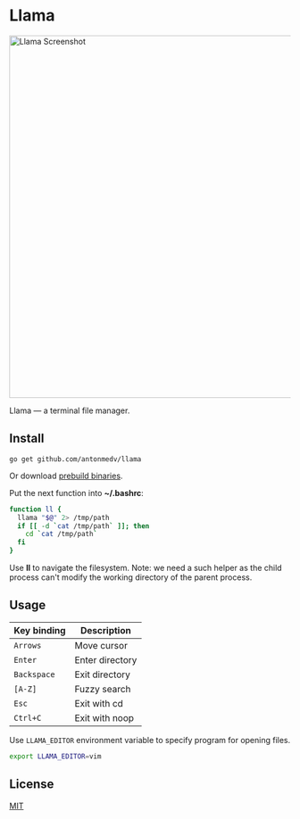 # Llama

<img src="https://medv.io/assets/llama/llama.gif" width="650" alt="Llama Screenshot">

Llama — a terminal file manager.

## Install

```
go get github.com/antonmedv/llama
```

Or download [prebuild binaries](https://github.com/antonmedv/llama/releases).

Put the next function into **~/.bashrc**:

```bash
function ll {
  llama "$@" 2> /tmp/path
  if [[ -d `cat /tmp/path` ]]; then
    cd `cat /tmp/path`
  fi
}
```

Use **ll** to navigate the filesystem. Note: we need a such helper as the child
process can't modify the working directory of the parent process.

## Usage

| Key binding | Description     |
|-------------|-----------------|
| `Arrows`    | Move cursor     |
| `Enter`     | Enter directory |
| `Backspace` | Exit directory  |
| `[A-Z]`     | Fuzzy search    |
| `Esc`       | Exit with cd    |
| `Ctrl+C`    | Exit with noop  |

Use `LLAMA_EDITOR` environment variable to specify program for opening files.

```bash
export LLAMA_EDITOR=vim
```

## License

[MIT](LICENSE)

